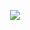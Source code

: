 <p align="center">
  <a href="https://github.com/getActivity">
    <img src="https://github-readme-stats.vercel.app/api?username=KaneWang1003&count_private=true&show_icons=true&hide=contribs&include_all_commits=true&theme=vue" />
  </a>
</p>
